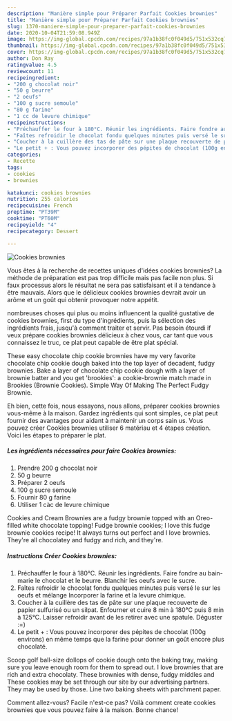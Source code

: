 ```yaml
---
description: "Manière simple pour Préparer Parfait Cookies brownies"
title: "Manière simple pour Préparer Parfait Cookies brownies"
slug: 1370-maniere-simple-pour-preparer-parfait-cookies-brownies
date: 2020-10-04T21:59:08.949Z
image: https://img-global.cpcdn.com/recipes/97a1b38fc0f049d5/751x532cq70/cookies-brownies-photo-principale-de-la-recette.jpg
thumbnail: https://img-global.cpcdn.com/recipes/97a1b38fc0f049d5/751x532cq70/cookies-brownies-photo-principale-de-la-recette.jpg
cover: https://img-global.cpcdn.com/recipes/97a1b38fc0f049d5/751x532cq70/cookies-brownies-photo-principale-de-la-recette.jpg
author: Don Ray
ratingvalue: 4.5
reviewcount: 11
recipeingredient:
- "200 g chocolat noir"
- "50 g beurre"
- "2 oeufs"
- "100 g sucre semoule"
- "80 g farine"
- "1 cc de levure chimique"
recipeinstructions:
- "Préchauffer le four à 180°C. Réunir les ingrédients. Faire fondre au bain-marie le chocolat et le beurre. Blanchir les oeufs avec le sucre."
- "Faîtes refroidir le chocolat fondu quelques minutes puis versé le sur les oeufs et mélange Incorporer la farine et la levure chimique."
- "Coucher à la cuillère des tas de pâte sur une plaque recouverte de papier sulfurisé ou un silpat. Enfourner et cuire 8 min à 180°C puis 8 min à 125°C. Laisser refroidir avant de les retirer avec une spatule. Déguster :=)"
- "Le petit + : Vous pouvez incorporer des pépites de chocolat (100g environs) en même temps que la farine pour donner un goût encore plus chocolaté."
categories:
- Recette
tags:
- cookies
- brownies

katakunci: cookies brownies 
nutrition: 255 calories
recipecuisine: French
preptime: "PT39M"
cooktime: "PT60M"
recipeyield: "4"
recipecategory: Dessert

---
```



![Cookies brownies](https://img-global.cpcdn.com/recipes/97a1b38fc0f049d5/751x532cq70/cookies-brownies-photo-principale-de-la-recette.jpg)

Vous êtes à la recherche de recettes uniques d'idées cookies brownies? La méthode de préparation est pas trop difficile mais pas facile non plus. Si faux processus alors le résultat ne sera pas satisfaisant et il a tendance à être mauvais. Alors que le délicieux cookies brownies devrait avoir un arôme et un goût qui obtenir provoquer notre appétit.

nombreuses choses qui plus ou moins influencent la qualité gustative de cookies brownies, first du type d'ingrédients, puis la sélection des ingrédients frais, jusqu'à comment traiter et servir. Pas besoin étourdi if veux prépare cookies brownies délicieux à chez vous, car tant que vous connaissez le truc, ce plat peut capable de être plat spécial.

These easy chocolate chip cookie brownies have my very favorite chocolate chip cookie dough baked into the top layer of decadent, fudgy brownies. Bake a layer of chocolate chip cookie dough with a layer of brownie batter and you get &#39;brookies&#39;: a cookie-brownie match made in Brookies (Brownie Cookies). Simple Way Of Making The Perfect Fudgy Brownie.


Eh bien, cette fois, nous essayons, nous allons, préparer cookies brownies vous-même à la maison. Gardez ingrédients qui sont simples, ce plat peut fournir des avantages pour aidant à maintenir un corps sain us. Vous pouvez créer Cookies brownies utiliser 6 matériau et 4 étapes création. Voici les étapes to préparer le plat.

<!--inarticleads1-->

##### Les ingrédients nécessaires pour faire Cookies brownies:

1. Prendre 200 g chocolat noir
1.  50 g beurre
1. Préparer 2 oeufs
1.  100 g sucre semoule
1. Fournir 80 g farine
1. Utiliser 1 càc de levure chimique


Cookies and Cream Brownies are a fudgy brownie topped with an Oreo-filled white chocolate topping! Fudge brownie cookies; I love this fudge brownie cookies recipe! It always turns out perfect and I love brownies. They&#39;re all chocolatey and fudgy and rich, and they&#39;re. 

<!--inarticleads2-->

##### Instructions Créer Cookies brownies:

1. Préchauffer le four à 180°C. Réunir les ingrédients. Faire fondre au bain-marie le chocolat et le beurre. Blanchir les oeufs avec le sucre.
1. Faîtes refroidir le chocolat fondu quelques minutes puis versé le sur les oeufs et mélange Incorporer la farine et la levure chimique.
1. Coucher à la cuillère des tas de pâte sur une plaque recouverte de papier sulfurisé ou un silpat. Enfourner et cuire 8 min à 180°C puis 8 min à 125°C. Laisser refroidir avant de les retirer avec une spatule. Déguster :=)
1. Le petit + : Vous pouvez incorporer des pépites de chocolat (100g environs) en même temps que la farine pour donner un goût encore plus chocolaté.


Scoop golf ball-size dollops of cookie dough onto the baking tray, making sure you leave enough room for them to spread out. I love brownies that are rich and extra chocolaty. These brownies with dense, fudgy middles and These cookies may be set through our site by our advertising partners. They may be used by those. Line two baking sheets with parchment paper. 


Comment allez-vous? Facile n'est-ce pas? Voilà comment create cookies brownies que vous pouvez faire à la maison. Bonne chance!
